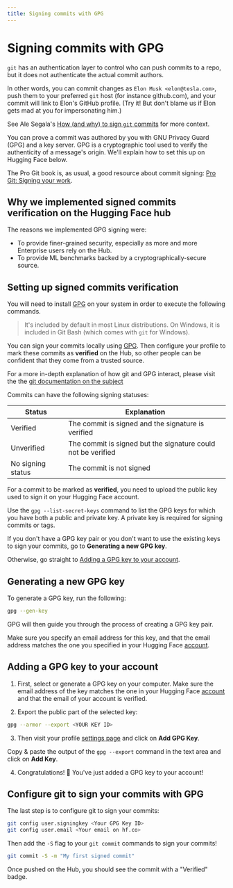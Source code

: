 ```yaml
---
title: Signing commits with GPG
---
```


<h1>Signing commits with GPG</h1>

`git` has an authentication layer to control who can push commits to a repo, but it does not authenticate the actual commit authors.

In other words, you can commit changes as `Elon Musk <elon@tesla.com>`, push them to your preferred `git` host (for instance github.com), and your commit will link to Elon's GitHub profile. (Try it! But don't blame us if Elon gets mad at you for impersonating him.)

See Ale Segala's [How (and why) to sign `git` commits](https://withblue.ink/2020/05/17/how-and-why-to-sign-git-commits.html) for more context.

You can prove a commit was authored by you with GNU Privacy Guard (GPG) and a key server. GPG is a cryptographic tool used to verify the authenticity of a message's origin. We'll explain how to set this up on Hugging Face below.

The Pro Git book is, as usual, a good resource about commit signing: [Pro Git: Signing your work](https://git-scm.com/book/en/v2/Git-Tools-Signing-Your-Work).


## Why we implemented signed commits verification on the Hugging Face hub

The reasons we implemented GPG signing were:
- To provide finer-grained security, especially as more and more Enterprise users rely on the Hub.
- To provide ML benchmarks backed by a cryptographically-secure source.

## Setting up signed commits verification

You will need to install [GPG](https://gnupg.org/) on your system in order to execute the following commands.
> It's included by default in most Linux distributions.
> On Windows, it is included in Git Bash (which comes with `git` for Windows).

You can sign your commits locally using [GPG](https://gnupg.org/).
Then configure your profile to mark these commits as **verified** on the Hub,
so other people can be confident that they come from a trusted source.

For a more in-depth explanation of how git and GPG interact, please visit the the [git documentation on the subject](https://git-scm.com/book/en/v2/Git-Tools-Signing-Your-Work)

Commits can have the following signing statuses:

| Status            | Explanation                                                  |
| ----------------- | ------------------------------------------------------------ |
| Verified          | The commit is signed and the signature is verified           |
| Unverified        | The commit is signed but the signature could not be verified |
| No signing status | The commit is not signed                                     |

For a commit to be marked as **verified**, you need to upload the public key used to sign it on your Hugging Face account.

Use the `gpg --list-secret-keys` command to list the GPG keys for which you have both a public and private key.
A private key is required for signing commits or tags.

If you don't have a GPG key pair or you don't want to use the existing keys to sign your commits, go to **Generating a new GPG key**.

Otherwise, go straight to  [Adding a GPG key to your account](#adding-a-gpg-key-to-your-account).

## Generating a new GPG key

To generate a GPG key, run the following:

```bash
gpg --gen-key
```

GPG will then guide you through the process of creating a GPG key pair.

Make sure you specify an email address for this key, and that the email address matches the one you specified in your Hugging Face [account](https://huggingface.co/settings/account).

## Adding a GPG key to your account

1. First, select or generate a GPG key on your computer. Make sure the email address of the key matches the one in your Hugging Face [account](https://huggingface.co/settings/account) and that the email of your account is verified.

2. Export the public part of the selected key:

```bash
gpg --armor --export <YOUR KEY ID>
```

3. Then visit your profile [settings page](https://huggingface.co/settings/keys) and click on **Add GPG Key**.

Copy & paste the output of the `gpg --export` command in the text area and click on **Add Key**.

4. Congratulations! 🎉  You've just added a GPG key to your account!

## Configure git to sign your commits with GPG

The last step is to configure git to sign your commits:

```bash
git config user.signingkey <Your GPG Key ID>
git config user.email <Your email on hf.co>
```

Then add the `-S` flag to your `git commit` commands to sign your commits!

```bash
git commit -S -m "My first signed commit"
```

Once pushed on the Hub, you should see the commit with a "Verified" badge.